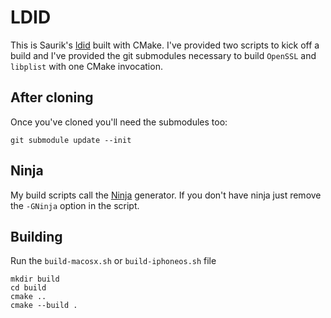 # LDID

This is Saurik's [ldid][1] built with CMake. I've provided two scripts to kick off a build and I've provided the git submodules necessary to build `OpenSSL` and `libplist` with one CMake invocation.

## After cloning

Once you've cloned you'll need the submodules too:

    git submodule update --init

## Ninja

My build scripts call the [Ninja][2] generator. If you don't have ninja just remove the `-GNinja` option in the script.

## Building

Run the `build-macosx.sh` or `build-iphoneos.sh` file

    mkdir build
    cd build
    cmake ..
    cmake --build .

[1]: https://git.saurik.com/ldid.git 
[2]: https://ninja-build.org
